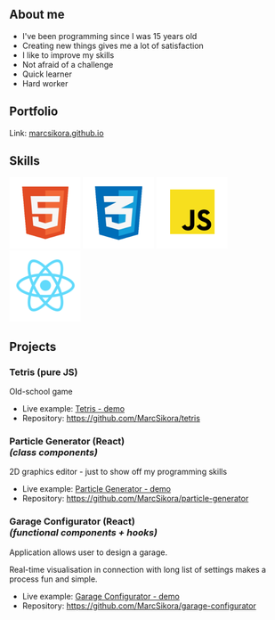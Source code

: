 ## About me

* I've been programming since I was 15 years old
* Creating new things gives me a lot of satisfaction
* I like to improve my skills
* Not afraid of a challenge
* Quick learner
* Hard worker

## Portfolio

Link: [marcsikora.github.io](https://marcsikora.github.io/)

## Skills
![html](icons/html.png)
![css](icons/css.png) 
![js](icons/js.png) 
![react](icons/react.png) 

## Projects

### Tetris (pure JS)
Old-school game
* Live example: [Tetris - demo](http://marcsikora.github.io/projects/tetris/)
* Repository: https://github.com/MarcSikora/tetris

### Particle Generator (React)<br>*(class components)*
2D graphics editor - just to show off my programming skills
* Live example: [Particle Generator - demo](https://marcsikora.github.io/projects/particle-generator/)
* Repository: https://github.com/MarcSikora/particle-generator

### Garage Configurator (React)<br>*(functional components + hooks)*
Application allows user to design a garage.

Real-time visualisation in connection with long list of settings makes a process fun and simple.
* Live example: [Garage Configurator - demo](https://marcsikora.github.io/projects/garage-configurator/)
* Repository: https://github.com/MarcSikora/garage-configurator

